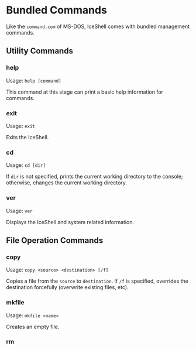 # Bundled Commands

Like the `command.com` of MS-DOS, IceShell comes with bundled management commands.

## Utility Commands

### help

Usage: `help [command]`

This command at this stage can print a basic help information for commands.

### exit

Usage: `exit`

Exits the IceShell.

### cd

Usage: `cd [dir]`

If `dir` is not specified, prints the current working directory to the console; otherwise, changes the current working directory.

### ver

Usage: `ver`

Displays the IceShell and system related information.

## File Operation Commands

### copy

Usage: `copy <source> <destination> [/f]`

Copies a file from the `source` to `destination`. If `/f` is specified, overrides the destination forcefully (overwrite existing files, etc).

### mkfile

Usage: `mkfile <name>`

Creates an empty file.

### rm
